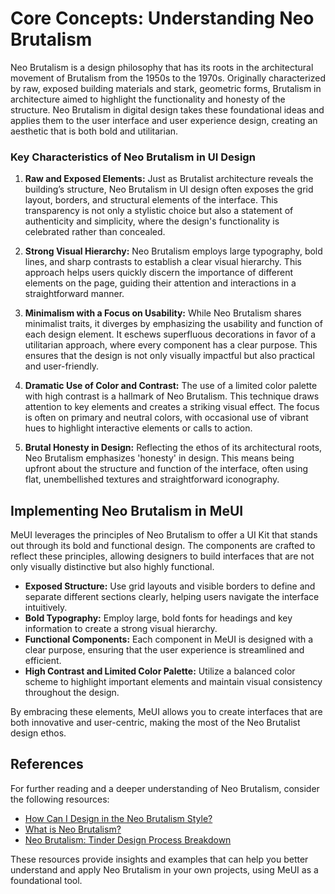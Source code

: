 # Core Concepts: Understanding Neo Brutalism

Neo Brutalism is a design philosophy that has its roots in the architectural movement of Brutalism from the 1950s to the 1970s. Originally characterized by raw, exposed building materials and stark, geometric forms, Brutalism in architecture aimed to highlight the functionality and honesty of the structure. Neo Brutalism in digital design takes these foundational ideas and applies them to the user interface and user experience design, creating an aesthetic that is both bold and utilitarian.

### Key Characteristics of Neo Brutalism in UI Design

1. **Raw and Exposed Elements:** Just as Brutalist architecture reveals the building’s structure, Neo Brutalism in UI design often exposes the grid layout, borders, and structural elements of the interface. This transparency is not only a stylistic choice but also a statement of authenticity and simplicity, where the design's functionality is celebrated rather than concealed.

2. **Strong Visual Hierarchy:** Neo Brutalism employs large typography, bold lines, and sharp contrasts to establish a clear visual hierarchy. This approach helps users quickly discern the importance of different elements on the page, guiding their attention and interactions in a straightforward manner.

3. **Minimalism with a Focus on Usability:** While Neo Brutalism shares minimalist traits, it diverges by emphasizing the usability and function of each design element. It eschews superfluous decorations in favor of a utilitarian approach, where every component has a clear purpose. This ensures that the design is not only visually impactful but also practical and user-friendly.

4. **Dramatic Use of Color and Contrast:** The use of a limited color palette with high contrast is a hallmark of Neo Brutalism. This technique draws attention to key elements and creates a striking visual effect. The focus is often on primary and neutral colors, with occasional use of vibrant hues to highlight interactive elements or calls to action.

5. **Brutal Honesty in Design:** Reflecting the ethos of its architectural roots, Neo Brutalism emphasizes 'honesty' in design. This means being upfront about the structure and function of the interface, often using flat, unembellished textures and straightforward iconography.

## Implementing Neo Brutalism in MeUI

MeUI leverages the principles of Neo Brutalism to offer a UI Kit that stands out through its bold and functional design. The components are crafted to reflect these principles, allowing designers to build interfaces that are not only visually distinctive but also highly functional.

- **Exposed Structure:** Use grid layouts and visible borders to define and separate different sections clearly, helping users navigate the interface intuitively.
- **Bold Typography:** Employ large, bold fonts for headings and key information to create a strong visual hierarchy.
- **Functional Components:** Each component in MeUI is designed with a clear purpose, ensuring that the user experience is streamlined and efficient.
- **High Contrast and Limited Color Palette:** Utilize a balanced color scheme to highlight important elements and maintain visual consistency throughout the design.

By embracing these elements, MeUI allows you to create interfaces that are both innovative and user-centric, making the most of the Neo Brutalist design ethos.

## References

For further reading and a deeper understanding of Neo Brutalism, consider the following resources:

- [How Can I Design in the Neo Brutalism Style?](https://medium.com/@sepidy/how-can-i-design-in-the-neo-brutalism-style-d85c458042de)
- [What is Neo Brutalism?](https://themeselection.com/neo-brutalism/#h-what-is-neo-brutalism)
- [Neo Brutalism: Tinder Design Process Breakdown](https://blog.mehulkundu.com/neo-brutalism-tinder-design-process-breakdown)

These resources provide insights and examples that can help you better understand and apply Neo Brutalism in your own projects, using MeUI as a foundational tool.
